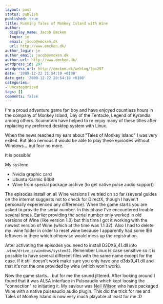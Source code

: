 ```yaml
---
layout: post
status: publish
published: true
title: Running Tales of Monkey Island with Wine
author:
  display_name: Jacob Emcken
  login: je
  email: jacob@emcken.dk
  url: http://www.emcken.dk/
author_login: je
author_email: jacob@emcken.dk
author_url: http://www.emcken.dk/
wordpress_id: 297
wordpress_url: http://emcken.dk/weblog/?p=297
date: '2009-12-22 21:54:10 +0100'
date_gmt: '2009-12-22 20:54:10 +0100'
categories:
- Uncategorized
tags: []
comments: false
---
```

I'm a proud adventure game fan boy and have enjoyed countless hours in the company of Monkey Island, Day of the Tentacle, Legend of Kyrandia among others. ScummVm have helped to re enjoy many of these titles after replacing my preferred desktop system with Linux.

When the news reached my ears about "Tales of Monkey Island" I was very exited. But also nervous if would be able to play these episodes without Windows... but fear no more.

It is possible!

My system:

*   Nvidia graphic card
*   Ubuntu Karmic 64bit
*   Wine from special package archive (to get native pulse audio support)

The episodes install on all Wine versions I've tried on so far (several guides on the internet suggests not to check for DirectX, though I haven't personally experienced any difference).
When the game starts you are asked to provide the serial number. In this phase I've encountered trouble several times. Earlier providing the serial number only worked in old versions of Wine (like version 1.0) but this time I got it working with the newest version of Wine (which at the time was 1.1.32). Also I had to delete my .wine folder in order to reset wine because I apparently had some IE6 leftovers in there which otherwise would mess up the registration.

After activating the episodes you need to install D3DX9_41.dll into `.wine/drive_c/windows/system32`. Remember Linux is case sensitive so it is possible to have several different files with the same name except for the case. If it still doesn't work make sure you only have one d3dx9_41.dll and that it's not the one provided by wine (which won't work).

Now the game starts... but for me the sound jittered. After looking around I found that it was ALSA interface in Pulseaudio which kept loosing the "connection" re initiating it. My saviour was [Neil Wilson][1] who have packaged Wine with a native pulseaudio audio plugin. This did the trick for me and Tales of Monkey Island is now very much playable at least for me :D

[1]: https://launchpad.net/~neil-aldur/+archive/ppa/+packages

